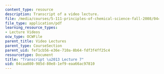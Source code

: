 ```yaml
---
content_type: resource
description: Transcript of a video lecture.
file: /media/courses/5-111-principles-of-chemical-science-fall-2008/04caa080985d80e81ef9eaa66ac97810_5-111F08-L07.pdf
file_type: application/pdf
learning_resource_types:
- Lecture Videos
ocw_type: OCWFile
parent_title: Video Lectures
parent_type: CourseSection
parent_uid: fef1cb56-e36e-710a-8b64-fdf3f4ff25c4
resourcetype: Document
title: "Transcript \u2013 Lecture 7"
uid: 04caa080-985d-80e8-1ef9-eaa66ac97810
---
```


